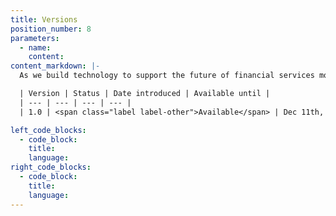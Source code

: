 ```yaml
---
title: Versions
position_number: 8
parameters:
  - name:
    content:
content_markdown: |-
  As we build technology to support the future of financial services more new features to be implemented in the upcoming versions. Please, check for updates here regarding the maintenance periods.

  | Version | Status | Date introduced | Available until |
  | --- | --- | --- | --- |
  | 1.0 | <span class="label label-other">Available</span> | Dec 11th, 2020 | TBD |

left_code_blocks:
  - code_block:
    title:
    language:
right_code_blocks:
  - code_block:
    title:
    language:
---
```

